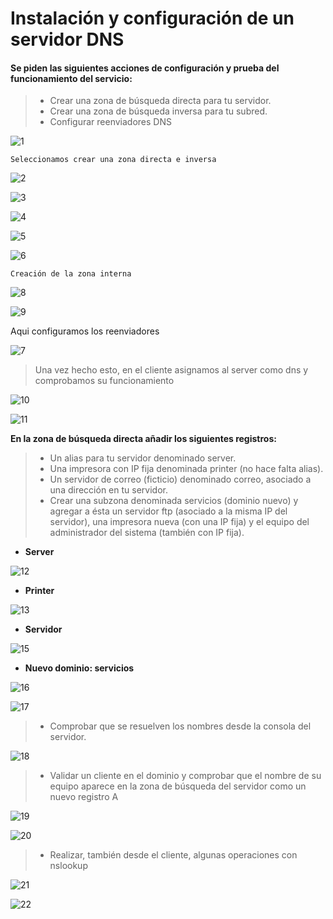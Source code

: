# Instalación y configuración de un servidor DNS

#### Se piden las siguientes acciones de configuración y prueba del funcionamiento del servicio:

> * Crear una zona de búsqueda directa para tu servidor.
> * Crear una zona de búsqueda inversa para tu subred.
> * Configurar reenviadores DNS

![1](img/1.png)

    Seleccionamos crear una zona directa e inversa

![2](img/2.png)

![3](img/3.png)

![4](img/4.png)

![5](img/5.png)

![6](img/6.png)

    Creación de la zona interna

![8](img/8.png)

![9](img/9.png)

Aqui configuramos los reenviadores

![7](img/7.png)

> Una vez hecho esto, en el cliente asignamos al server como dns y comprobamos su funcionamiento

![10](img/-6.png)

![11](img/-9.png)

**En la zona de búsqueda directa añadir los siguientes registros:**

> * Un alias para tu servidor denominado server.
> * Una impresora con IP fija denominada printer (no hace falta alias).
> * Un servidor de correo (ficticio) denominado correo, asociado a una dirección en tu servidor.
> * Crear una subzona denominada servicios (dominio nuevo) y agregar a ésta un servidor ftp (asociado a la misma IP del servidor), una impresora nueva (con una IP fija) y el equipo del administrador del sistema (también con IP fija).

* **Server**

![12](img/-10.png)

* **Printer**

![13](img/-11.png)

* **Servidor**

![15](img/-13.png)

* **Nuevo dominio: servicios**

![16](img/-14.png)

![17](img/-16.png)

> * Comprobar que se resuelven los nombres desde la consola del servidor.

![18](img/-17.png)

> * Validar un cliente en el dominio y comprobar que el nombre de su equipo aparece en la zona de búsqueda del servidor como un nuevo registro A

![19](img/-18.png)

![20](img/-19.png)

> * Realizar, también desde el cliente, algunas operaciones con nslookup

![21](img/-20.png)

![22](img/-21.png)
